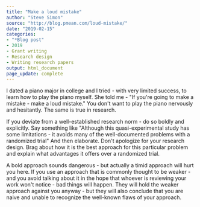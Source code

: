 ```yaml
---
title: "Make a loud mistake"
author: "Steve Simon"
source: "http://blog.pmean.com/loud-mistake/"
date: "2019-02-15"
categories:
- "*Blog post"
- 2019
- Grant writing
- Research design
- Writing research papers
output: html_document
page_update: complete
---
```


I dated a piano major in college and I tried - with very limited success, to learn how to play the piano myself. She told me - "If you're going to make a mistake - make a loud mistake." You don't want to play the piano nervously and hesitantly. The same is true in research. 

<!---More--->

If you deviate from a well-established research norm - do so boldly and explicitly. Say something like "Although this quasi-experimental study has some limitations - it avoids many of the well-documented problems with a randomized trial" And then elaborate. Don't apologize for your research design. Brag about how it is the best approach for this particular problem and explain what advantages it offers over a randomized trial.

A bold approach sounds dangerous - but actually a timid approach will hurt you here. If you use an approach that is commonly thought to be weaker - and you avoid talking about it in the hope that whoever is reviewing your work won't notice - bad things will happen. They will hold the weaker approach against you anyway - but they will also conclude that you are naive and unable to recognize the well-known flaws of your approach.

